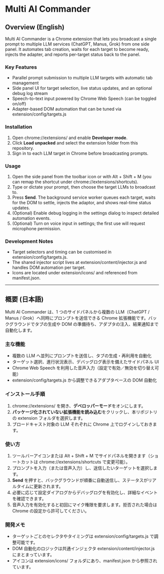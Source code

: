 ﻿# Multi AI Commander

## Overview (English)
Multi AI Commander is a Chrome extension that lets you broadcast a single prompt to multiple LLM services (ChatGPT, Manus, Grok) from one side panel. It automates tab creation, waits for each target to become ready, injects the adapter, and reports per-target status back to the panel.

### Key Features
- Parallel prompt submission to multiple LLM targets with automatic tab management
- Side panel UI for target selection, live status updates, and an optional debug log stream
- Speech-to-text input powered by Chrome Web Speech (can be toggled on/off)
- Adapter-based DOM automation that can be tuned via extension/config/targets.js

### Installation
1. Open chrome://extensions/ and enable **Developer mode**.
2. Click **Load unpacked** and select the extension folder from this repository.
3. Sign in to each LLM target in Chrome before broadcasting prompts.

### Usage
1. Open the side panel from the toolbar icon or with Alt + Shift + M (you can remap the shortcut under chrome://extensions/shortcuts).
2. Type or dictate your prompt, then choose the target LLMs to broadcast to.
3. Press **Send**. The background service worker queues each target, waits for the DOM to settle, injects the adaptor, and shows real-time status updates.
4. (Optional) Enable debug logging in the settings dialog to inspect detailed automation events.
5. (Optional) Turn on voice input in settings; the first use will request microphone permission.

### Development Notes
- Target selectors and timing can be customised in extension/config/targets.js.
- The shared injector script lives at extension/content/injector.js and handles DOM automation per target.
- Icons are located under extension/icons/ and referenced from manifest.json.

---

## 概要 (日本語)
Multi AI Commander は、1 つのサイドパネルから複数の LLM（ChatGPT / Manus / Grok）へ同時にプロンプトを送信できる Chrome 拡張機能です。バックグラウンドでタブの生成や DOM の準備待ち、アダプタの注入、結果通知まで自動化します。

### 主な機能
- 複数の LLM へ並列にプロンプトを送信し、タブの生成・再利用を自動化
- ターゲット選択、進行状況表示、デバッグログ表示を備えたサイドパネル UI
- Chrome Web Speech を利用した音声入力（設定で有効／無効を切り替え可能）
- extension/config/targets.js から調整できるアダプタベースの DOM 自動化

### インストール手順
1. chrome://extensions/ を開き、**デベロッパーモード**をオンにします。
2. **パッケージ化されていない拡張機能を読み込む**をクリックし、本リポジトリの extension フォルダを選択します。
3. ブロードキャスト対象の LLM それぞれに Chrome 上でログインしておきます。

### 使い方
1. ツールバーアイコンまたは Alt + Shift + M でサイドパネルを開きます（ショートカットは chrome://extensions/shortcuts で変更可能）。
2. プロンプトを入力（または音声入力）し、送信したいターゲットを選択します。
3. **Send** を押すと、バックグラウンドが順番に自動送信し、ステータスがリアルタイムに更新されます。
4. 必要に応じて設定ダイアログからデバッグログを有効化し、詳細なイベントを確認できます。
5. 音声入力を有効化すると初回にマイク権限を要求します。拒否された場合は Chrome の設定から許可してください。

### 開発メモ
- ターゲットごとのセレクタやタイミングは extension/config/targets.js で調整可能です。
- DOM 自動化のロジックは共通インジェクタ extension/content/injector.js にまとまっています。
- アイコンは extension/icons/ フォルダにあり、manifest.json から参照されています。
